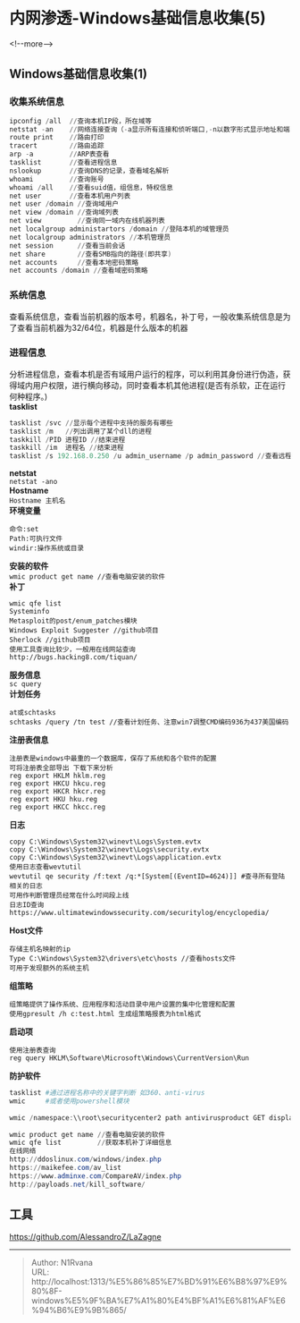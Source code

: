 # 内网渗透-Windows基础信息收集(5)

  
  
&lt;!--more--&gt;  
## Windows基础信息收集(1)  
### 收集系统信息  
```powershell  
ipconfig /all  //查询本机IP段，所在域等  
netstat -an    //网络连接查询（-a显示所有连接和侦听端口,-n以数字形式显示地址和端口号）  
route print    //路由打印  
tracert        //路由追踪  
arp -a         //ARP表查看  
tasklist       //查看进程信息  
nslookup       //查询DNS的记录，查看域名解析  
whoami         //查询账号  
whoami /all    //查看suid值，组信息，特权信息  
net user       //查看本机用户列表  
net user /domain //查询域用户  
net view /domain //查询域列表  
net view         //查询同一域内在线机器列表  
net localgroup administartors /domain //登陆本机的域管理员  
net localgroup administrators //本机管理员  
net session      //查看当前会话  
net share        //查看SMB指向的路径(即共享)  
net accounts     //查看本地密码策略  
net accounts /domain //查看域密码策略  
```  
### 系统信息  
查看系统信息，查看当前机器的版本号，机器名，补丁号，一般收集系统信息是为了查看当前机器为32/64位，机器是什么版本的机器  
### 进程信息  
分析进程信息，查看本机是否有域用户运行的程序，可以利用其身份进行伪造，获得域内用户权限，进行横向移动，同时查看本机其他进程(是否有杀软，正在运行何种程序。)  
**tasklist**  
```powershell  
tasklist /svc //显示每个进程中支持的服务有哪些  
tasklist /m   //列出调用了某个dll的进程  
taskkill /PID 进程ID //结束进程  
taskkill /im  进程名 //结束进程  
tasklist /s 192.168.0.250 /u admin_username /p admin_password //查看远程主机进程  
```  
**netstat**  
`netstat -ano`  
**Hostname**  
`Hostname 主机名`  
**环境变量**  
```  
命令:set  
Path:可执行文件  
windir:操作系统或目录  
```  
**安装的软件**  
`wmic product get name //查看电脑安装的软件`  
**补丁**  
```  
wmic qfe list  
Systeminfo  
Metasploit的post/enum_patches模块  
Windows Exploit Suggester //github项目  
Sherlock //github项目  
使用工具查询比较少，一般用在线网站查询  
http://bugs.hacking8.com/tiquan/  
```  
**服务信息**  
`sc query`  
**计划任务**  
```  
at或schtasks  
schtasks /query /tn test //查看计划任务、注意win7调整CMD编码936为437美国编码  
```  
**注册表信息**  
```  
注册表是windows中最重的一个数据库，保存了系统和各个软件的配置  
可将注册表全部导出 下载下来分析  
reg export HKLM hklm.reg  
reg export HKCU hkcu.reg  
reg export HKCR hkcr.reg  
reg export HKU hku.reg  
reg export HKCC hkcc.reg  
```  
**日志**  
```  
copy C:\Windows\System32\winevt\Logs\System.evtx  
copy C:\Windows\System32\winevt\Logs\security.evtx  
copy C:\Windows\System32\winevt\Logs\application.evtx  
使用日志查看wevtutil  
wevtutil qe security /f:text /q:*[System[(EventID=4624)]] #查寻所有登陆相关的日志  
可用作判断管理员经常在什么时间段上线  
日志ID查询  
https://www.ultimatewindowssecurity.com/securitylog/encyclopedia/  
```  
**Host文件**  
```  
存储主机名映射的ip  
Type C:\Windows\System32\drivers\etc\hosts //查看hosts文件  
可用于发现额外的系统主机  
```  
**组策略**  
```  
组策略提供了操作系统、应用程序和活动目录中用户设置的集中化管理和配置  
使用gpresult /h c:test.html 生成组策略报表为html格式  
```  
**启动项**  
```  
使用注册表查询  
reg query HKLM\Software\Microsoft\Windows\CurrentVersion\Run  
```  
**防护软件**  
```powershell  
tasklist #通过进程名称中的关键字判断 如360、anti-virus  
wmic     #或者使用powershell模块  
  
wmic /namespace:\\root\securitycenter2 path antivirusproduct GET displayname,productState,pathToSignedProdutExe  
  
wmic product get name //查看电脑安装的软件  
wmic qfe list         //获取本机补丁详细信息  
在线网络  
http://ddoslinux.com/windows/index.php  
https://maikefee.com/av_list  
https://www.adminxe.com/CompareAV/index.php  
http://payloads.net/kill_software/  
```  
## 工具  
https://github.com/AlessandroZ/LaZagne  

---

> Author: N1Rvana  
> URL: http://localhost:1313/%E5%86%85%E7%BD%91%E6%B8%97%E9%80%8F-windows%E5%9F%BA%E7%A1%80%E4%BF%A1%E6%81%AF%E6%94%B6%E9%9B%865/  

